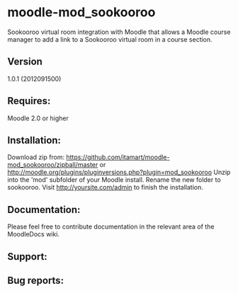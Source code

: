 moodle-mod_sookooroo
====================
Sookooroo virtual room integration with Moodle
that allows a Moodle course manager to add a link
to a Sookooroo virtual room in a course section.

Version
-------
1.0.1 (2012091500)

Requires:
--------
Moodle 2.0 or higher

Installation:
------------
Download zip from: https://github.com/itamart/moodle-mod_sookooroo/zipball/master
    or http://moodle.org/plugins/pluginversions.php?plugin=mod_sookooroo
Unzip into the 'mod' subfolder of your Moodle install.
Rename the new folder to sookooroo.
Visit http://yoursite.com/admin to finish the installation. 

Documentation:
-------------
Please feel free to contribute documentation in the relevant area of
the MoodleDocs wiki.

Support:
--------


Bug reports:
------------
